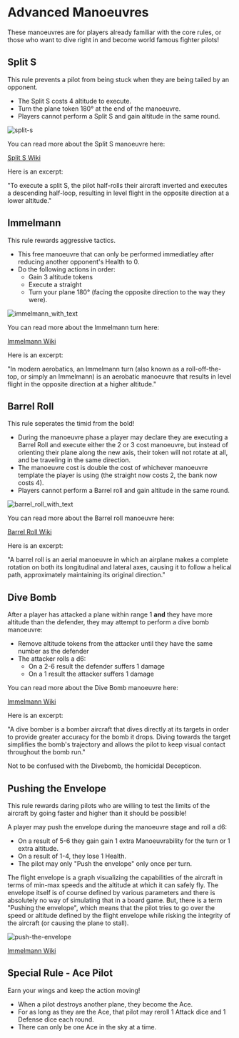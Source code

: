 # Advanced Manoeuvres

These manoeuvres are for players already familiar with the core rules, or those who want to dive right in and become world famous fighter pilots!

## Split S

This rule prevents a pilot from being stuck when they are being tailed by an opponent.

- The Split S costs 4 altitude to execute.
- Turn the plane token 180° at the end of the manoeuvre.
- Players cannot perform a Split S and gain altitude in the same round.

![split-s](https://user-images.githubusercontent.com/91621088/212528018-d6794ec1-d06e-4aab-9836-c2f4ba803637.png)

You can read more about the Split S manoeuvre here:

<a href="https://en.m.wikipedia.org/wiki/Split_S" target="_blank" class="button">Split S Wiki</a>

Here is an excerpt:

"To execute a split S, the pilot half-rolls their aircraft inverted and executes a descending half-loop, resulting in level flight in the opposite direction at a lower altitude."

## Immelmann

This rule rewards aggressive tactics.

- This free manoeuvre that can only be performed immediatley after reducing another opponent's Health to 0.
- Do the following actions in order:
  - Gain 3 altitude tokens
  - Execute a straight
  - Turn your plane 180° (facing the opposite direction to the way they were).

![immelmann_with_text](https://user-images.githubusercontent.com/91621088/168678053-855dd761-e99f-4563-ae60-34632d8bf2dd.png)

You can read more about the Immelmann turn here:

<a href="https://en.m.wikipedia.org/wiki/Immelmann_turn" target="_blank" class="button">Immelmann Wiki</a>

Here is an excerpt:

"In modern aerobatics, an Immelmann turn (also known as a roll-off-the-top, or simply an Immelmann) is an aerobatic manoeuvre that results in level flight in the opposite direction at a higher altitude."

## Barrel Roll

This rule seperates the timid from the bold!

- During the manoeuvre phase a player may declare they are executing a Barrel Roll and execute either the 2 or 3 cost manoeuvre, but instead of orienting their plane along the new axis, their token will not rotate at all, and be traveling in the same direction.
- The manoeuvre cost is double the cost of whichever manoeuvre template the player is using (the straight now costs 2, the bank now costs 4).
- Players cannot perform a Barrel roll and gain altitude in the same round.

![barrel_roll_with_text](https://user-images.githubusercontent.com/91621088/168678014-f78b079a-f44a-4a6c-b3c8-42ed09937de2.png)

You can read more about the Barrel roll manoeuvre here:

<a href="https://en.wikipedia.org/wiki/Barrel_roll" target="_blank" class="button">Barrel Roll Wiki</a>

Here is an excerpt:

"A barrel roll is an aerial manoeuvre in which an airplane makes a complete rotation on both its longitudinal and lateral axes, causing it to follow a helical path, approximately maintaining its original direction."

## Dive Bomb

After a player has attacked a plane within range 1 **and** they have more altitude than the defender, they may attempt to perform a dive bomb manoeuvre:

- Remove altitude tokens from the attacker until they have the same number as the defender
- The attacker rolls a d6:
  - On a 2-6 result the defender suffers 1 damage
  - On a 1 result the attacker suffers 1 damage

You can read more about the Dive Bomb manoeuvre here:

<a href="https://en.wikipedia.org/wiki/Dive_bomber" target="_blank" class="button">Immelmann Wiki</a>

Here is an excerpt:

"A dive bomber is a bomber aircraft that dives directly at its targets in order to provide greater accuracy for the bomb it drops. Diving towards the target simplifies the bomb's trajectory and allows the pilot to keep visual contact throughout the bomb run."

Not to be confused with the Divebomb, the homicidal Decepticon.

## Pushing the Envelope

This rule rewards daring pilots who are willing to test the limits of the aircraft by going faster and higher than it should be possible!

A player may push the envelope during the manoeuvre stage and roll a d6:

- On a result of 5-6 they gain gain 1 extra Manoeuvrability for the turn or 1 extra altitude.
- On a result of 1-4, they lose 1 Health.
- The pilot may only "Push the envelope" only once per turn.

The flight envelope is a graph visualizing the capabilities of the aircraft in terms of min-max speeds and the altitude at which it can safely fly. The envelope itself is of course defined by various parameters and there is absolutely no way of simulating that in a board game. But, there is a term "Pushing the envelope", which means that the pilot tries to go over the speed or altitude defined by the flight envelope while risking the integrity of the aircraft (or causing the plane to stall).

![push-the-envelope](https://github.com/Wollivan/SquadronLeader/assets/91621088/4d42ef50-5f53-49ea-a8af-8a6b4e74fe0a)

<a href="https://en.wikipedia.org/wiki/Flight_envelope#%22Pushing_the_envelope%22" target="_blank" class="button">Immelmann Wiki</a>

## Special Rule - Ace Pilot

Earn your wings and keep the action moving!

- When a pilot destroys another plane, they become the Ace.
- For as long as they are the Ace, that pilot may reroll 1 Attack dice and 1 Defense dice each round.
- There can only be one Ace in the sky at a time.
